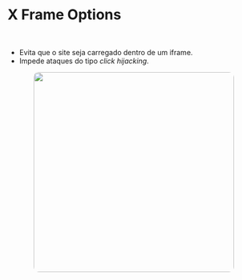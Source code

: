 # X Frame Options

<br>

- Evita que o site seja carregado dentro de um iframe.
- Impede ataques do tipo *click hijacking*.

<div style="text-align: center; margin-top:10px">
  <Image style="margin: 0 auto; border-radius:10px" src="iframe-failed.png" width="400" />
</div>